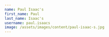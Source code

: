 ```yaml
---
name: Paul Isaac's
first_name: Paul
last_name: Isaac's
username: paul.isaacs
image: /assets/images/content/paul-isaac-s.jpg
---
```

